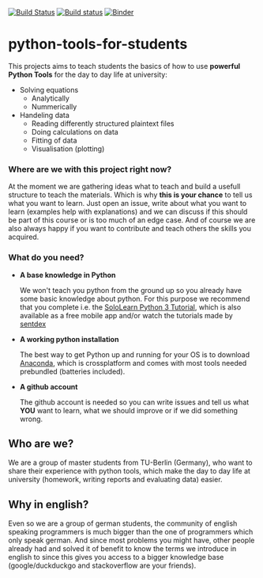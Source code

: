 [![Build Status](https://travis-ci.org/s-weigand/python-tools-for-students.svg?branch=master)](https://travis-ci.org/s-weigand/python-tools-for-students)
[![Build status](https://ci.appveyor.com/api/projects/status/05xsqpqt74uxjyfa?svg=true)](https://ci.appveyor.com/project/s-weigand/python-tools-for-students)
[![Binder](https://mybinder.org/badge_logo.svg)](https://mybinder.org/v2/gh/students-teach-students/python-tools-for-students/master?urlpath=lab)

# python-tools-for-students

This projects aims to teach students the basics of how to use 
**powerful Python Tools** for the day to day life at university:
* Solving equations
    * Analytically
    * Nummerically
* Handeling data
     * Reading differently structured plaintext files
     * Doing calculations on data
     * Fitting of data
     * Visualisation (plotting)
     
### Where are we with this project right now?
At the moment we are gathering ideas what to teach and build a usefull 
structure to teach the materials. Which is why **this is your chance** 
to tell us what you want to learn. Just open an issue, write about what you want to learn
(examples help with explanations) and we can discuss
if this should be part of this course or is too much of an edge case.
And of course we are also always happy if you want to contribute and teach others the skills
you acquired.


### What do you need?
* **A base knowledge in Python**

    We won't teach you python from the ground up so you already have some basic knowledge about python.
    For this purpose we recommend that you complete i.e. the
    [SoloLearn Python 3 Tutorial](https://www.sololearn.com/Course/Python/), 
    which is also available as a free mobile app and/or watch the tutorials made by 
    [sentdex](https://www.youtube.com/watch?v=eXBD2bB9-RA&list=PLQVvvaa0QuDeAams7fkdcwOGBpGdHpXln)
    
* **A working python installation**

    The best way to get Python up and running for your OS is to download 
    [Anaconda](https://www.anaconda.com/download/), which is crossplatform and
    comes with most tools needed prebundled (batteries included).
    
* **A github account**

    The github account is needed so you can write issues and tell us what **YOU** want to learn, 
    what we should improve or if we did something wrong.
    

## Who are we?
We are a group of master students from TU-Berlin (Germany), 
who want to share their experience with python tools, 
which make the day to day life at university 
(homework, writing reports and evaluating data) easier.

## Why in english?
Even so we are a group of german students, the community of english speaking programmers 
is much bigger than the one of programmers which only speak german. 
And since most problems you might have, other people already had and solved it of benefit 
to know the terms we introduce in english to since this gives you access to a bigger knowledge base 
(google/duckduckgo and stackoverflow are your friends).
